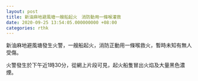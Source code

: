 ```yaml
---
layout: post
title: 新油麻地避風塘一艘船起火　消防動用一條喉灌救
date: 2020-09-25 13:54:05.000000000 +08:00
categories: rthk
---
```


新油麻地避風塘發生火警，一艘船起火，消防正動用一條喉救火，暫時未知有無人受傷。

火警發生於下午近1時30分，從網上片段可見，起火船隻冒出火焰及大量黑色濃煙。
